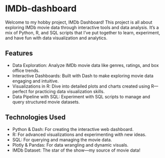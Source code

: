 # IMDb-dashboard

Welcome to my hobby project, IMDb Dashboard! This project is all about exploring IMDb movie data through interactive tools and data analysis. It’s a mix of Python, R, and SQL scripts that I’ve put together to learn, experiment, and have fun with data visualization and analytics.

## Features
- Data Exploration: Analyze IMDb movie data like genres, ratings, and box office trends.
- Interactive Dashboards: Built with Dash to make exploring movie data engaging and intuitive.
- Visualizations in R: Dive into detailed plots and charts created using R—perfect for practicing data visualization skills.
- Data Pipeline with SQL: Experiment with SQL scripts to manage and query structured movie datasets.

## Technologies Used
- Python & Dash: For creating the interactive web dashboard.
- R: For advanced visualizations and experimenting with new ideas.
- SQL: For querying and managing the movie data.
- Plotly & Pandas: For data wrangling and dynamic visuals.
- IMDb Dataset: The star of the show—my source of movie data!
